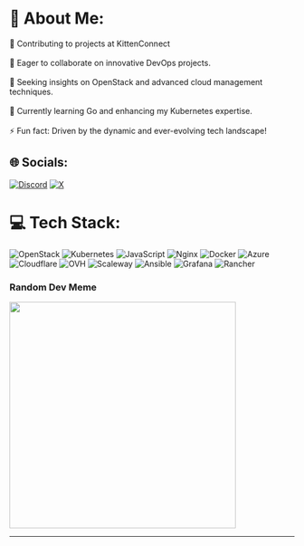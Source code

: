 # 💫 About Me:
🔭 Contributing to projects at KittenConnect<br><br>👯 Eager to collaborate on innovative DevOps projects.<br><br>🤝 Seeking insights on OpenStack and advanced cloud management techniques.<br><br>🌱 Currently learning Go and enhancing my Kubernetes expertise.<br><br>⚡ Fun fact: Driven by the dynamic and ever-evolving tech landscape!


## 🌐 Socials:
[![Discord](https://img.shields.io/badge/Discord-%237289DA.svg?logo=discord&logoColor=white)](https://discord.gg/v9DCcBkTfW) [![X](https://img.shields.io/badge/X-black.svg?logo=X&logoColor=white)](https://x.com/https://twitter.com/_danwalex) 

# 💻 Tech Stack:
![OpenStack](https://img.shields.io/badge/Openstack-%23f01742.svg?style=for-the-badge&logo=openstack&logoColor=white) ![Kubernetes](https://img.shields.io/badge/kubernetes-%23326ce5.svg?style=for-the-badge&logo=kubernetes&logoColor=white) ![JavaScript](https://img.shields.io/badge/javascript-%23323330.svg?style=for-the-badge&logo=javascript&logoColor=%23F7DF1E) ![Nginx](https://img.shields.io/badge/nginx-%23009639.svg?style=for-the-badge&logo=nginx&logoColor=white) ![Docker](https://img.shields.io/badge/docker-%230db7ed.svg?style=for-the-badge&logo=docker&logoColor=white) ![Azure](https://img.shields.io/badge/azure-%230072C6.svg?style=for-the-badge&logo=microsoftazure&logoColor=white) ![Cloudflare](https://img.shields.io/badge/Cloudflare-F38020?style=for-the-badge&logo=Cloudflare&logoColor=white) ![OVH](https://img.shields.io/badge/ovh-%23123F6D.svg?style=for-the-badge&logo=ovh&logoColor=#123F6D) ![Scaleway](https://img.shields.io/badge/SCALEWAY-%234f0599.svg?style=for-the-badge&logo=scaleway&logoColor=white) ![Ansible](https://img.shields.io/badge/ansible-%231A1918.svg?style=for-the-badge&logo=ansible&logoColor=white) ![Grafana](https://img.shields.io/badge/grafana-%23F46800.svg?style=for-the-badge&logo=grafana&logoColor=white) ![Rancher](https://img.shields.io/badge/rancher-%230075A8.svg?style=for-the-badge&logo=rancher&logoColor=white)

### Random Dev Meme
<img src='https://randommeme-five.vercel.app/' style="height: 400px;"/>

---

<!-- Proudly created with GPRM ( https://gprm.itsvg.in ) -->
